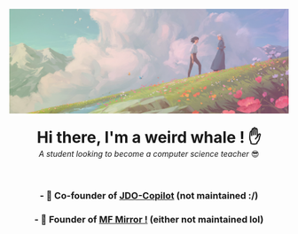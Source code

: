 
![Banner](./Notion_Header.png)

<div align="center">
    <h1 style="line-height: .1em">Hi there, I'm a weird whale ! ✋ </h1>
    <i style="line-height: .1em">A student looking to become a computer science teacher</i> 😎

<br />
<br />
<br />

### - **👯 Co-founder of [JDO-Copilot](https://github.com/tidic84/JDOCopilot) (not maintained :/)**
### - **🔭 Founder of [MF Mirror !](https://github.com/aweirdwhale/MFMirror) (either not maintained lol)**

</div>
